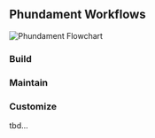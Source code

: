 Phundament Workflows
--------------------
![Phundament Flowchart](http://docs.phundament.com/pub/Phundament%203-0.11.png)

### Build

### Maintain

### Customize

tbd...